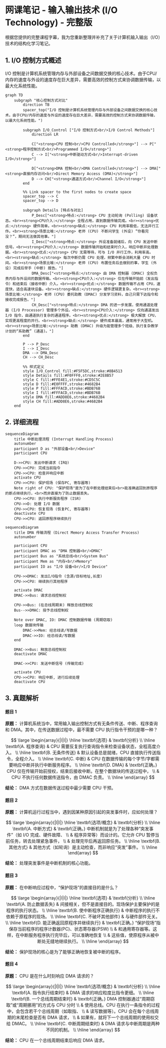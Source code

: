 # 网课笔记 - 输入输出技术 (I/O Technology) - 完整版

根据您提供的完整课程字幕，我为您重新整理并补充了关于计算机输入输出（I/O）技术的结构化学习笔记。

## 1. I/O 控制方式概述

I/O 控制是计算机系统管理内存与外部设备之间数据交换的核心技术。由于CPU/内存的速度与外设的速度存在巨大差异，需要高效的控制方式来协调数据传输，以最大化系统性能。

```mermaid
graph TD
    subgraph "核心控制方式对比"
        direction TB
        spacer_top("I/O 控制是计算机系统管理内存与外部设备之间数据交换的核心技术。由于CPU/内存的速度与外设的速度存在巨大差异，需要高效的控制方式来协调数据传输，以最大化系统性能。")

        subgraph I/O_Control ["I/O 控制方式<br/>I/O Control Methods"]
            direction LR
            
            C["<strong>CPU 控制<br/>CPU Controlled</strong>"] --> P["<strong>程序控制方式<br/>Programmed I/O</strong>"]
            C --> I["<strong>中断驱动方式<br/>Interrupt-driven I/O</strong>"]
            
            D["<strong>DMA 控制<br/>DMA Controlled</strong>"] --> DMA["<strong>直接内存访问<br/>Direct Memory Access (DMA)</strong>"]
            D --> CH["<strong>通道方式<br/>Channel I/O</strong>"]
        end

        %% Link spacer to the first nodes to create space
        spacer_top --> C
        spacer_top --> D

        subgraph Details [特点与对比]
            P_Desc["<strong>特点:</strong> CPU 主动轮询 (Polling) 设备状态。<br><strong>CPU介入:</strong> 全程占用，直到数据传输完成。<br><strong>优点:</strong> 硬件简单。<br><strong>缺点:</strong> CPU 利用率极低，无法并行工作。<br><strong>场景比喻:</strong> 老师 (CPU) 不断问学生 (外设) “你看完没？”，期间无法做其他事。"]
            I_Desc["<strong>特点:</strong> 外设准备就绪后，向 CPU 发送中断信号。<br><strong>CPU介入:</strong> 数据传输开始和结束时介入，响应中断并处理数据。<br><strong>优点:</strong> CPU 无需等待，可与 I/O 并行工作，利用率高。<br><strong>缺点:</strong> 每次中断仍需 CPU 处理，频繁中断会消耗大量 CPU 时间。<br><strong>场景比喻:</strong> 老师 (CPU) 布置任务后去做别的事，学生 (外设) 完成后举手 (中断) 报告。"]
            DMA_Desc["<strong>特点:</strong> 由 DMA 控制器 (DMAC) 全权负责内存与外设间的数据传输。<br><strong>CPU介入:</strong> 仅在传输开始前（发出指令）和结束后（接收中断）介入。<br><strong>优点:</strong> 数据传输不占用 CPU，速度快，适合高速块设备。<br><strong>缺点:</strong> 硬件逻辑更复杂。<br><strong>场景比喻:</strong> 老师 (CPU) 委托助教 (DMAC) 分发学习资料，自己只需下达指令和接收完成报告。"]
            CH_Desc["<strong>特点:</strong> DMA 的进一步发展，使用通道处理器 (I/O Processor) 管理多个外设。<br><strong>CPU介入:</strong> 仅向通道发出 I/O 指令，由通道执行复杂的通道程序。<br><strong>优点:</strong> 极大解放 CPU，实现更高程度的并行。<br><strong>缺点:</strong> 硬件成本最高，通常用于大型机。<br><strong>场景比喻:</strong> 助教 (DMAC) 升级为能管理多个班级、执行复杂教学计划的“系助教” (通道)。"]
        end

        P --> P_Desc
        I --> I_Desc
        DMA --> DMA_Desc
        CH --> CH_Desc

        %% 样式定义
        style I/O_Control fill:#F5F5DC,stroke:#8B4513
        style Details fill:#F0FFF0,stroke:#2E8B57
        style C fill:#FFE4E1,stroke:#CD5C5C
        style D fill:#E0FFFF,stroke:#4682B4
        style P fill:#FFFACD,stroke:#BDB76B
        style I fill:#FFFACD,stroke:#BDB76B
        style DMA fill:#ADD8E6,stroke:#4682B4
        style CH fill:#ADD8E6,stroke:#4682B4
    end
```

## 2. 详细流程

```mermaid
sequenceDiagram
    title 中断处理流程 (Interrupt Handling Process)
    autonumber
    participant D as "外部设备<br/>Device"
    participant CPU
    
    D->>CPU: 发出中断请求 (IRQ)
    CPU->>CPU: 完成当前指令
    CPU->>CPU: 检查并响应中断
    activate CPU
    CPU->>CPU: 保护现场 (保存PC, 寄存器等)
    Note right of CPU: "保护现场"是为了在中断处理结束后<br>能准确返回到原程序的断点继续执行，<br>而非直接为了防止数据丢失。
    CPU->>CPU: 执行中断服务程序 (ISR)
    CPU->>D: 处理 I/O 数据
    CPU->>CPU: 恢复现场 (恢复PC, 寄存器等)
    deactivate CPU
    CPU->>CPU: 返回原程序继续执行
```

```mermaid
sequenceDiagram
    title DMA 传输流程 (Direct Memory Access Transfer Process)
    autonumber

    participant CPU
    participant DMAC as "DMA 控制器<br/>DMAC"
    participant Bus as "系统总线<br/>System Bus"
    participant Mem as "内存<br/>Memory"
    participant IO as "I/O 设备<br/>I/O Device"

    CPU->>DMAC: 发出I/O指令 (含源/目标地址,长度)
    CPU->>CPU: 继续执行其他程序
    
    activate DMAC
    DMAC->>Bus: 请求总线控制权
    
    CPU->>Bus: (在总线周期末) 释放总线控制权
    Bus-->>DMAC: 授予总线控制权
    
    Note over DMAC, IO: DMAC 控制数据传输 (周期窃取)
    loop 数据块传输
        DMAC->>Mem: 经总线读/写数据
        DMAC->>IO: 经总线读/写数据
    end
    
    DMAC->>Bus: 释放总线控制权
    deactivate DMAC
    
    DMAC->>CPU: 发送中断信号 (传输完成)
    
    activate CPU
    CPU->>CPU: 响应中断, 进行后续处理
    deactivate CPU
```

## 3. 真题解析

#### 题目 1

**原题：** 计算机系统当中，常用输入输出控制方式有无条件传送、中断、程序查询和 DMA。其中，在传送数据过程中，最不需要 CPU 执行指令干预的是哪一种？

$$
\large
\begin{array}{|l|l|}
\hline
\textbf{选项} & \textbf{分析} \\
\hline
\textbf{A. 程序查询} & CPU 需要反复执行查询指令来检查设备状态，全程高度介入。 \\
\hline
\textbf{B. 无条件传送} & 默认设备总是就绪，CPU 直接执行传送指令，全程介入。 \\
\hline
\textbf{C. 中断} & CPU 在数据传输的每个字节/字都需要响应中断并执行中断服务程序。 \\
\hline
\textbf{D. DMA} & \textbf{正确。} CPU 仅在传输开始前授权，结束后接收中断。在整个数据块的传送过程中， \\
& CPU 不执行任何数据传送指令，由 DMAC 负责。 \\
\hline
\end{array}
$$

**结论：** DMA 方式在数据传送过程中最少需要 CPU 干预。

#### 题目 2

**原题：** 计算机运行过程当中，遇到因某种原因引起的突发事件时，应如何处理？

$$
\large
\begin{array}{|l|l|}
\hline
\textbf{选项/概念} & \textbf{分析} \\
\hline
\textbf{A. 中断方式} & \textbf{正确。} 中断机制就是为了处理各种“突发事件”（如 I/O 完成、硬件故障、 \\
& 程序异常等）而设计的。它允许 CPU 暂停当前任务，转去处理紧急事件， \\
& 处理完毕后再返回原任务。 \\
\hline
\textbf{B. 其他方式} & 其他方式（如轮询）是主动检查，而非响应“突发”事件。 \\
\hline
\end{array}
$$

**结论：** 处理突发事件是中断机制的核心功能。

#### 题目 3

**原题：** 在中断响应过程中，“保护现场”的直接目的是什么？

$$
\large
\begin{array}{|l|l|}
\hline
\textbf{选项} & \textbf{分析} \\
\hline
\textbf{A. 防止数据丢失} & 间接相关，但不是直接目的。现场保护主要保护的是程序的执行状态。 \\
\hline
\textbf{B. 使中断程序正确执行} & 中断程序的执行不依赖于原程序的现场。 \\
\hline
\textbf{C. 不破坏其他部件} & 与硬件部件无关。 \\
\hline
\textbf{D. 能正确返回原程序并继续执行} & \textbf{正确。} “保护现场”指保存当前程序的程序计数器(PC)、状态寄存器(PSW) \\
& 和通用寄存器等。这样，在中断服务程序执行完毕后，可以准确地恢复 \\
& 这些值，使原程序从被中断处无缝地继续执行。 \\
\hline
\end{array}
$$

**结论：** 保护现场的核心是为了能够正确地恢复被中断的程序。

#### 题目 4

**原题：** CPU 是在什么时刻响应 DMA 请求的？

$$
\large
\begin{array}{|l|l|}
\hline
\textbf{选项/概念} & \textbf{分析} \\
\hline
\textbf{A. 指令执行结束时} & DMA 请求的响应粒度比指令更细。 \\
\hline
\textbf{B. 一个总线周期结束时} & \textbf{正确。} DMA 控制器通过“周期窃取”或“周期挪用”的方式与 CPU 分时 \\
& 使用总线。CPU 在执行一条指令的过程中，会包含若干个总线周期（如取指、 \\
& 读写数据等）。CPU 会在每个总线周期的末尾检查是否有 DMA 请求， \\
& 如果有，就将下一个总线周期的使用权交给 DMAC。 \\
\hline
\textbf{C. 中断周期结束时} & DMA 请求与中断周期是两种不同的机制。 \\
\hline
\end{array}
$$

**结论：** CPU 在一个总线周期结束后响应 DMA 请求。

